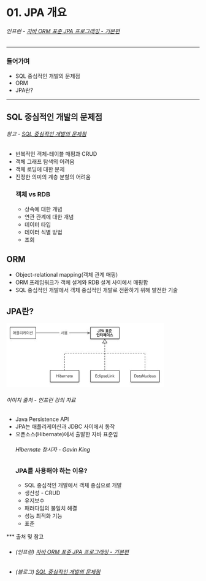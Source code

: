 # 01. JPA 개요
###### 인프런 - [자바 ORM 표준 JPA 프로그래밍 - 기본편](https://www.inflearn.com/course/ORM-JPA-Basic)

***
### 들어가며
- SQL 중심적인 개발의 문제점
- ORM
- JPA란?

***
## SQL 중심적인 개발의 문제점
###### 참고 - [SQL 중심적인 개발의 문제점](https://hudi.blog/problems-sql-centered-development/)
- 반복적인 객체-테이블 매핑과 CRUD
- 객체 그래프 탐색의 어려움
- 객체 로딩에 대한 문제
- 진정한 의미의 계층 분할의 어려움
    ### 객체 vs RDB
    - 상속에 대한 개념
    - 연관 관계에 대한 개념
    - 데이터 타입
    - 데이터 식별 방법
    - 조회

## ORM
- Object-relational mapping(객체 관계 매핑)
- ORM 프레임워크가 객체 설계와 RDB 설계 사이에서 매핑함
- SQL 중심적인 개발에서 객체 중심적인 개발로 전환하기 위해 발전한 기술

## JPA란?
![표준](img/img0101_1.png)
###### 이미지 출처 - 인프런 강의 자료
- Java Persistence API
- JPA는 애플리케이션과 JDBC 사이에서 동작
- 오픈소스(Hibernate)에서 출발한 자바 표준임
    ###### Hibernate 창시자 - Gavin King
    ### JPA를 사용해야 하는 이유?
    - SQL 중심적인 개발에서 객체 중심으로 개발
    - 생산성 - CRUD
    - 유지보수
    - 패러다임의 불일치 해결
    - 성능 최적화 기능
    - 표준

*** 출처 및 참고
- ###### (인프런) [자바 ORM 표준 JPA 프로그래밍 - 기본편](https://www.inflearn.com/course/ORM-JPA-Basic)
- ###### (블로그) [SQL 중심적인 개발의 문제점](https://hudi.blog/problems-sql-centered-development/)

